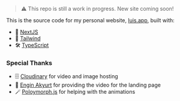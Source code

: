 > ⚠️ This repo is still a work in progress. New site coming soon!

This is the source code for my personal website, [luis.app](https://luis.app), built with:

- 🚀 [NextJS](https://nextjs.org/)
- 🎨 [Tailwind](https://tailwindcss.com/)
- 🛠 [TypeScript](https://www.typescriptlang.org/)

### Special Thanks

- 🗄 [Cloudinary](https://cloudinary.com/) for video and image hosting
- 🎥 [Engin Akyurt](https://www.pexels.com/video/beauty-of-waterfalls-2098989/) for providing the video for the landing page
- 🪄 [Poloymorph.js](https://www.npmjs.com/package/polymorph-js) for helping with the animations
